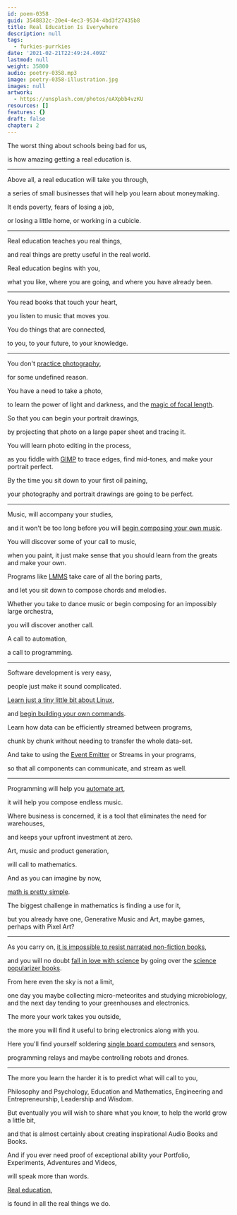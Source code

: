 ```yaml
---
id: poem-0358
guid: 3548832c-20e4-4ec3-9534-4bd3f27435b8
title: Real Education Is Everywhere
description: null
tags:
  - furkies-purrkies
date: '2021-02-21T22:49:24.409Z'
lastmod: null
weight: 35800
audio: poetry-0358.mp3
image: poetry-0358-illustration.jpg
images: null
artwork:
  - https://unsplash.com/photos/eAXpbb4vzKU
resources: []
features: {}
draft: false
chapter: 2
---
```


The worst thing about schools being bad for us,

is how amazing getting a real education is.

---

Above all, a real education will take you through,

a series of small businesses that will help you learn about moneymaking.

It ends poverty, fears of losing a job,

or losing a little home, or working in a cubicle.

---

Real education teaches you real things,

and real things are pretty useful in the real world.

Real education begins with you,

what you like, where you are going, and where you have already been.

---

You read books that touch your heart,

you listen to music that moves you.

You do things that are connected,

to you, to your future, to your knowledge.

---

You don't [practice photography](https://www.youtube.com/watch?v=D_O6pbT7Ovw),

for some undefined reason.

You have a need to take a photo,

to learn the power of light and darkness, and the [magic of focal length](https://www.youtube.com/watch?v=iSj5IQ_1gbc).

So that you can begin your portrait drawings,

by projecting that photo on a large paper sheet and tracing it.

You will learn photo editing in the process,

as you fiddle with [GIMP](https://www.youtube.com/watch?v=x6pXJ7Ijir0) to trace edges, find mid-tones, and make your portrait perfect.

By the time you sit down to your first oil paining,

your photography and portrait drawings are going to be perfect.

---

Music, will accompany your studies,

and it won't be too long before you will [begin composing your own music](https://www.youtube.com/watch?v=0sRvkaxh8EU).

You will discover some of your call to music,

when you paint, it just make sense that you should learn from the greats and make your own.

Programs like [LMMS](https://www.youtube.com/watch?v=3qfa9hGJzoY) take care of all the boring parts,

and let you sit down to compose chords and melodies.

Whether you take to dance music or begin composing for an impossibly large orchestra,

you will discover another call.

A call to automation,

a call to programming.

---

Software development is very easy,

people just make it sound complicated.

[Learn just a tiny little bit about Linux](https://www.youtube.com/watch?v=BMGixkvJ-6w),

and [begin building your own commands](https://www.youtube.com/watch?v=E2h2ECEiTo4).

Learn how data can be efficiently streamed between programs,

chunk by chunk without needing to transfer the whole data-set.

And take to using the [Event Emitter](https://www.youtube.com/watch?v=l20MBBFZAmA) or Streams in your programs,

so that all components can communicate, and stream as well.

---

Programming will help you [automate art](https://www.youtube.com/watch?v=8j0UDiN7my4),

it will help you compose endless music.

Where business is concerned, it is a tool that eliminates the need for warehouses,

and keeps your upfront investment at zero.

Art, music and product generation,

will call to mathematics.

And as you can imagine by now,

[math is pretty simple](https://github.com/Jam3/math-as-code).

The biggest challenge in mathematics is finding a use for it,

but you already have one, Generative Music and Art, maybe games, perhaps with Pixel Art?

---

As you carry on, [it is impossible to resist narrated non-fiction books](https://www.youtube.com/watch?v=mbbdTTm2wUA),

and you will no doubt [fall in love with science](https://www.youtube.com/watch?v=S5Q_Cr-4iXc) by going over the [science popularizer books](https://www.youtube.com/watch?v=my8hgroUKZ0).

From here even the sky is not a limit,

one day you maybe collecting micro-meteorites and studying microbiology, and the next day tending to your greenhouses and electronics.

The more your work takes you outside,

the more you will find it useful to bring electronics along with you.

Here you'll find yourself soldering [single board computers](https://www.youtube.com/watch?v=xiR14tSfc-U\&list=PLPK2l9Knytg67nkvpnnl81ossAHfOgmqU) and sensors,

programming relays and maybe controlling robots and drones.

---

The more you learn the harder it is to predict what will call to you,

Philosophy and Psychology, Education and Mathematics, Engineering and Entrepreneurship, Leadership and Wisdom.

But eventually you will wish to share what you know, to help the world grow a little bit,

and that is almost certainly about creating inspirational Audio Books and Books.

And if you ever need proof of exceptional ability your Portfolio, Experiments, Adventures and Videos,

will speak more than words.

[Real education](https://www.youtube.com/watch?v=17fbxRQgMlU),

is found in all the real things we do.
